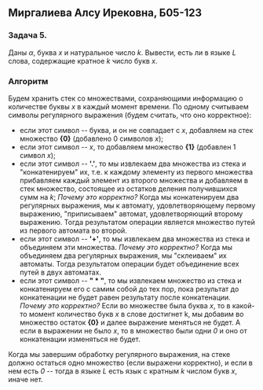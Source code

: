 ## Миргалиева Алсу Ирековна, Б05-123
### Задача 5. 
 Даны *α*, буква *x* и натуральное число *k*. Вывести, есть ли в языке *L* слова, содержащие кратное *k* число букв *x*.

### Алгоритм 
Будем хранить стек со множествами, сохраняющими информацию о количестве буквы *x* в каждый момент времени.
По одному считываем символы регулярного выражения (будем считать, что оно корректное):

- если этот символ -- буква, и он не совпадает с *x*, добавляем на стек множество **{0}** (добавлено 0 символов *x*);
- если этот символ -- *x*, то добавляем множество **{1}** (добавлен 1 символ *x*);
- если этот символ -- **'.'**, то мы извлекаем два множества из стека и "конкатенируем" их, т.е. к каждому элементу из первого множества прибавляем каждый элемент из второго множества и добавляем в стек множество, состоящее из остатков деления получившихся сумм на *k*; *Почему это корректно?* Когда мы конкатенируем два регулярных выражения, мы к автомату, удовлетворяющему первому выражению, "приписываем" автомат, удовлетворяющий второму выражению. Тогда результатом операции является множество путей из первого автомата во второй. 
- если этот символ -- **'+'**, то мы извлекаем два множества из стека и объединяем эти множества. *Почему это корректно?* Когда мы объединяем два регулярных выражения, мы "склеиваем" их автоматы. Тогда результатом операции будет объединение всех путей в двух автоматах.
- если этот символ -- **" * "**, то мы извлекаем множество из стека и конкатенируем его с самим собой до тех пор, пока результат до конкатенации не будет равен результату после конкатенации. *Почему это корректно?* Если во множестве была буква *x*, то в какой-то момент количество букв *x* в слове достигнет k, мы добавим во множество остаток **{0}** и далее выражение меняться не будет. А если в выражении не было *x*, то в множество были одни *0* и оно от конкатенации изменяться не будет.

Когда мы завершим обработку регулярного выражения, на стеке должно остаться одно множество (если выражени корректно), и если в нем есть *0* -- тогда в языке *L* есть язык с кратным *k* числом букв *x*, иначе нет.
